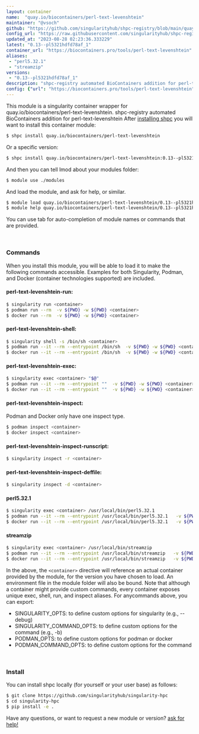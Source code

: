 ```yaml
---
layout: container
name:  "quay.io/biocontainers/perl-text-levenshtein"
maintainer: "@vsoch"
github: "https://github.com/singularityhub/shpc-registry/blob/main/quay.io/biocontainers/perl-text-levenshtein/container.yaml"
config_url: "https://raw.githubusercontent.com/singularityhub/shpc-registry/main/quay.io/biocontainers/perl-text-levenshtein/container.yaml"
updated_at: "2023-08-28 02:23:36.333229"
latest: "0.13--pl5321hdfd78af_1"
container_url: "https://biocontainers.pro/tools/perl-text-levenshtein"
aliases:
 - "perl5.32.1"
 - "streamzip"
versions:
 - "0.13--pl5321hdfd78af_1"
description: "shpc-registry automated BioContainers addition for perl-text-levenshtein"
config: {"url": "https://biocontainers.pro/tools/perl-text-levenshtein", "maintainer": "@vsoch", "description": "shpc-registry automated BioContainers addition for perl-text-levenshtein", "latest": {"0.13--pl5321hdfd78af_1": "sha256:4a07012d49e40fb4c2a825e444dc6e29a3766e1cdc5ebccc6c0b74f7d48b4237"}, "tags": {"0.13--pl5321hdfd78af_1": "sha256:4a07012d49e40fb4c2a825e444dc6e29a3766e1cdc5ebccc6c0b74f7d48b4237"}, "docker": "quay.io/biocontainers/perl-text-levenshtein", "aliases": {"perl5.32.1": "/usr/local/bin/perl5.32.1", "streamzip": "/usr/local/bin/streamzip"}}
---
```


This module is a singularity container wrapper for quay.io/biocontainers/perl-text-levenshtein.
shpc-registry automated BioContainers addition for perl-text-levenshtein
After [installing shpc](#install) you will want to install this container module:


```bash
$ shpc install quay.io/biocontainers/perl-text-levenshtein
```

Or a specific version:

```bash
$ shpc install quay.io/biocontainers/perl-text-levenshtein:0.13--pl5321hdfd78af_1
```

And then you can tell lmod about your modules folder:

```bash
$ module use ./modules
```

And load the module, and ask for help, or similar.

```bash
$ module load quay.io/biocontainers/perl-text-levenshtein/0.13--pl5321hdfd78af_1
$ module help quay.io/biocontainers/perl-text-levenshtein/0.13--pl5321hdfd78af_1
```

You can use tab for auto-completion of module names or commands that are provided.

<br>

### Commands

When you install this module, you will be able to load it to make the following commands accessible.
Examples for both Singularity, Podman, and Docker (container technologies supported) are included.

#### perl-text-levenshtein-run:

```bash
$ singularity run <container>
$ podman run --rm  -v ${PWD} -w ${PWD} <container>
$ docker run --rm  -v ${PWD} -w ${PWD} <container>
```

#### perl-text-levenshtein-shell:

```bash
$ singularity shell -s /bin/sh <container>
$ podman run --it --rm --entrypoint /bin/sh  -v ${PWD} -w ${PWD} <container>
$ docker run --it --rm --entrypoint /bin/sh  -v ${PWD} -w ${PWD} <container>
```

#### perl-text-levenshtein-exec:

```bash
$ singularity exec <container> "$@"
$ podman run --it --rm --entrypoint ""  -v ${PWD} -w ${PWD} <container> "$@"
$ docker run --it --rm --entrypoint ""  -v ${PWD} -w ${PWD} <container> "$@"
```

#### perl-text-levenshtein-inspect:

Podman and Docker only have one inspect type.

```bash
$ podman inspect <container>
$ docker inspect <container>
```

#### perl-text-levenshtein-inspect-runscript:

```bash
$ singularity inspect -r <container>
```

#### perl-text-levenshtein-inspect-deffile:

```bash
$ singularity inspect -d <container>
```


#### perl5.32.1

```bash
$ singularity exec <container> /usr/local/bin/perl5.32.1
$ podman run --it --rm --entrypoint /usr/local/bin/perl5.32.1   -v ${PWD} -w ${PWD} <container> -c " $@"
$ docker run --it --rm --entrypoint /usr/local/bin/perl5.32.1   -v ${PWD} -w ${PWD} <container> -c " $@"
```


#### streamzip

```bash
$ singularity exec <container> /usr/local/bin/streamzip
$ podman run --it --rm --entrypoint /usr/local/bin/streamzip   -v ${PWD} -w ${PWD} <container> -c " $@"
$ docker run --it --rm --entrypoint /usr/local/bin/streamzip   -v ${PWD} -w ${PWD} <container> -c " $@"
```



In the above, the `<container>` directive will reference an actual container provided
by the module, for the version you have chosen to load. An environment file in the
module folder will also be bound. Note that although a container
might provide custom commands, every container exposes unique exec, shell, run, and
inspect aliases. For anycommands above, you can export:

 - SINGULARITY_OPTS: to define custom options for singularity (e.g., --debug)
 - SINGULARITY_COMMAND_OPTS: to define custom options for the command (e.g., -b)
 - PODMAN_OPTS: to define custom options for podman or docker
 - PODMAN_COMMAND_OPTS: to define custom options for the command

<br>

### Install

You can install shpc locally (for yourself or your user base) as follows:

```bash
$ git clone https://github.com/singularityhub/singularity-hpc
$ cd singularity-hpc
$ pip install -e .
```

Have any questions, or want to request a new module or version? [ask for help!](https://github.com/singularityhub/singularity-hpc/issues)